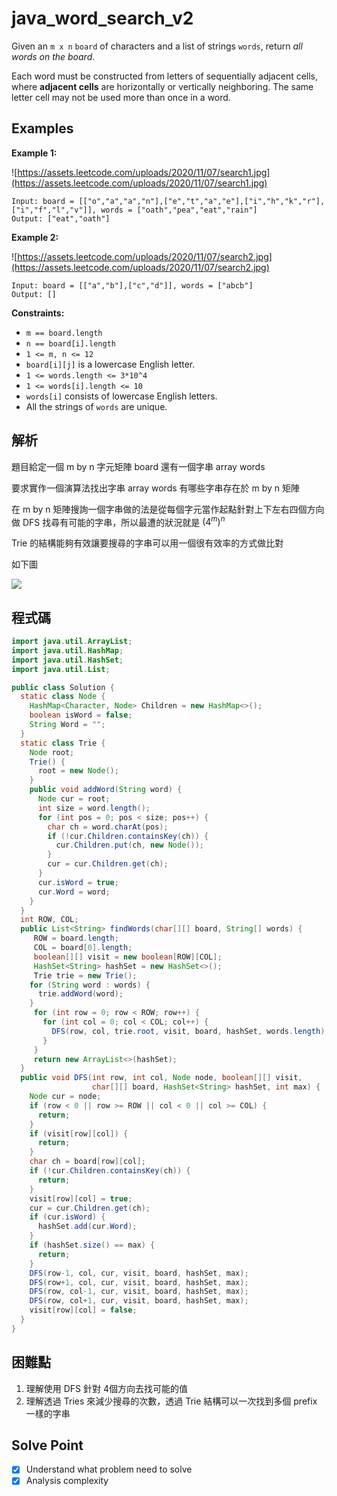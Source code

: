 # java_word_search_v2

Given an `m x n` `board` of characters and a list of strings `words`, return *all words on the board*.

Each word must be constructed from letters of sequentially adjacent cells, where **adjacent cells** are horizontally or vertically neighboring. The same letter cell may not be used more than once in a word.

## Examples

**Example 1:**

![https://assets.leetcode.com/uploads/2020/11/07/search1.jpg](https://assets.leetcode.com/uploads/2020/11/07/search1.jpg)

```
Input: board = [["o","a","a","n"],["e","t","a","e"],["i","h","k","r"],["i","f","l","v"]], words = ["oath","pea","eat","rain"]
Output: ["eat","oath"]

```

**Example 2:**

![https://assets.leetcode.com/uploads/2020/11/07/search2.jpg](https://assets.leetcode.com/uploads/2020/11/07/search2.jpg)

```
Input: board = [["a","b"],["c","d"]], words = ["abcb"]
Output: []

```

**Constraints:**

- `m == board.length`
- `n == board[i].length`
- `1 <= m, n <= 12`
- `board[i][j]` is a lowercase English letter.
- `1 <= words.length <= 3*10^4`
- `1 <= words[i].length <= 10`
- `words[i]` consists of lowercase English letters.
- All the strings of `words` are unique.

## 解析

題目給定一個 m by n 字元矩陣 board 還有一個字串 array words

要求實作一個演算法找出字串 array words 有哪些字串存在於 m by n 矩陣

在 m by n 矩陣搜詢一個字串做的法是從每個字元當作起點針對上下左右四個方向做 DFS 找尋有可能的字串，所以最遭的狀況就是  $(4^m)^n$

Trie 的結構能夠有效讓要搜尋的字串可以用一個很有效率的方式做比對

如下圖

![](https://i.imgur.com/rrf2Mmj.png)

## 程式碼
```java
import java.util.ArrayList;
import java.util.HashMap;
import java.util.HashSet;
import java.util.List;

public class Solution {
  static class Node {
    HashMap<Character, Node> Children = new HashMap<>();
    boolean isWord = false;
    String Word = "";
  }
  static class Trie {
    Node root;
    Trie() {
      root = new Node();
    }
    public void addWord(String word) {
      Node cur = root;
      int size = word.length();
      for (int pos = 0; pos < size; pos++) {
        char ch = word.charAt(pos);
        if (!cur.Children.containsKey(ch)) {
          cur.Children.put(ch, new Node());
        }
        cur = cur.Children.get(ch);
      }
      cur.isWord = true;
      cur.Word = word;
    }
  }
  int ROW, COL;
  public List<String> findWords(char[][] board, String[] words) {
     ROW = board.length;
     COL = board[0].length;
     boolean[][] visit = new boolean[ROW][COL];
     HashSet<String> hashSet = new HashSet<>();
     Trie trie = new Trie();
    for (String word : words) {
      trie.addWord(word);
    }
     for (int row = 0; row < ROW; row++) {
       for (int col = 0; col < COL; col++) {
         DFS(row, col, trie.root, visit, board, hashSet, words.length);
       }
     }
     return new ArrayList<>(hashSet);
  }
  public void DFS(int row, int col, Node node, boolean[][] visit,
                  char[][] board, HashSet<String> hashSet, int max) {
    Node cur = node;
    if (row < 0 || row >= ROW || col < 0 || col >= COL) {
      return;
    }
    if (visit[row][col]) {
      return;
    }
    char ch = board[row][col];
    if (!cur.Children.containsKey(ch)) {
      return;
    }
    visit[row][col] = true;
    cur = cur.Children.get(ch);
    if (cur.isWord) {
      hashSet.add(cur.Word);
    }
    if (hashSet.size() == max) {
      return;
    }
    DFS(row-1, col, cur, visit, board, hashSet, max);
    DFS(row+1, col, cur, visit, board, hashSet, max);
    DFS(row, col-1, cur, visit, board, hashSet, max);
    DFS(row, col+1, cur, visit, board, hashSet, max);
    visit[row][col] = false;
  }
}

```
## 困難點

1. 理解使用 DFS 針對 4個方向去找可能的值
2. 理解透過 Tries 來減少搜尋的次數，透過 Trie 結構可以一次找到多個 prefix 一樣的字串

## Solve Point

- [x]  Understand what problem need to solve
- [x]  Analysis complexity
